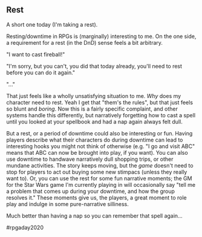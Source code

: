 ## Rest

A short one today (I'm taking a rest). 

Resting/downtime in RPGs is (marginally) interesting to me. On the one side, a
requirement for a rest (in the DnD) sense feels a bit arbitrary.

"I want to cast fireball!"

"I'm sorry, but you can't, you did that today already, you'll need to rest
before you can do it again."

"..."

That just feels like a wholly unsatisfying situation to me. _Why_ does my
character need to rest. Yeah I get that "them's the rules", but that just feels
so blunt and _boring_. Now this is a fairly specific complaint, and other
systems handle this differently, but narratively forgetting how to cast a spell
until you looked at your spellbook and had a nap again always felt dull.

But a rest, or a period of downtime could also be interesting or fun. Having
players describe what their characters do during downtime can lead to
interesting hooks you might not think of otherwise (e.g. "I go and visit ABC"
means that ABC can now be brought into play, if you want). You can also use
downtime to handwave narratively dull shopping trips, or other mundane
activities. The story keeps moving, but the _game_ doesn't need to stop for
players to act out buying some new stimpacs (unless they really want to). Or,
you can use the rest for some fun narrative moments; the GM for the Star Wars
game I'm currently playing in will occasionally say "tell me a problem that
comes up during your downtime, and how the group resolves it." These moments
give us, the players, a great moment to role play and indulge in some
pure-narrative silliness.

Much better than having a nap so you can remember that spell again...

#rpgaday2020